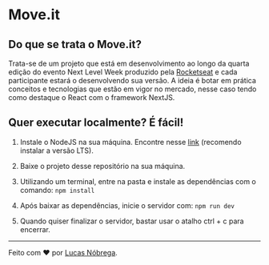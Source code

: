 # Move.it 

## Do que se trata o Move.it?
Trata-se de um projeto que está em desenvolvimento ao longo da quarta edição do evento Next Level Week produzido pela [Rocketseat](https://rocketseat.com.br/) e cada participante estará o desenvolvendo sua versão. A ideia é botar em prática conceitos e tecnologias que estão em vigor no mercado, nesse caso tendo como destaque o React com o framework NextJS.

## Quer executar localmente? É fácil!

1. Instale o NodeJS na sua máquina. Encontre nesse [link](https://nodejs.org/en/) (recomendo instalar a versão LTS).

2. Baixe o projeto desse repositório na sua máquina.

3. Utilizando um terminal, entre na pasta e instale as dependências com o comando: 
``` npm install ```

4. Após baixar as dependências, inicie o servidor com:
``` npm run dev ```

5. Quando quiser finalizar o servidor, bastar usar o atalho ctrl + c para encerrar.

---

Feito com ❤️ por [Lucas Nóbrega](https://www.linkedin.com/in/lucas-emn/).
